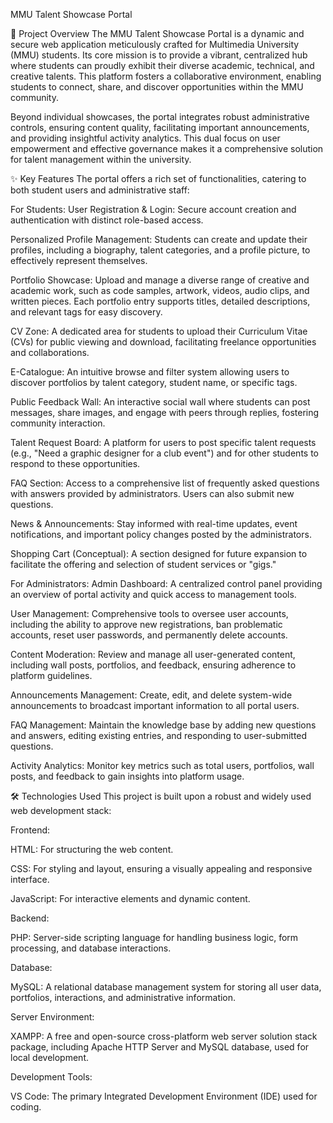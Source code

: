 MMU Talent Showcase Portal

🚀 Project Overview
The MMU Talent Showcase Portal is a dynamic and secure web application meticulously crafted for Multimedia University (MMU) students. Its core mission is to provide a vibrant, centralized hub where students can proudly exhibit their diverse academic, technical, and creative talents. This platform fosters a collaborative environment, enabling students to connect, share, and discover opportunities within the MMU community.

Beyond individual showcases, the portal integrates robust administrative controls, ensuring content quality, facilitating important announcements, and providing insightful activity analytics. This dual focus on user empowerment and effective governance makes it a comprehensive solution for talent management within the university.


✨ Key Features
The portal offers a rich set of functionalities, catering to both student users and administrative staff:


For Students:
User Registration & Login: Secure account creation and authentication with distinct role-based access.

Personalized Profile Management: Students can create and update their profiles, including a biography, talent categories, and a profile picture, to effectively represent themselves.

Portfolio Showcase: Upload and manage a diverse range of creative and academic work, such as code samples, artwork, videos, audio clips, and written pieces. Each portfolio entry supports titles, detailed descriptions, and relevant tags for easy discovery.

CV Zone: A dedicated area for students to upload their Curriculum Vitae (CVs) for public viewing and download, facilitating freelance opportunities and collaborations.

E-Catalogue: An intuitive browse and filter system allowing users to discover portfolios by talent category, student name, or specific tags.

Public Feedback Wall: An interactive social wall where students can post messages, share images, and engage with peers through replies, fostering community interaction.

Talent Request Board: A platform for users to post specific talent requests (e.g., "Need a graphic designer for a club event") and for other students to respond to these opportunities.

FAQ Section: Access to a comprehensive list of frequently asked questions with answers provided by administrators. Users can also submit new questions.

News & Announcements: Stay informed with real-time updates, event notifications, and important policy changes posted by the administrators.

Shopping Cart (Conceptual): A section designed for future expansion to facilitate the offering and selection of student services or "gigs."



For Administrators:
Admin Dashboard: A centralized control panel providing an overview of portal activity and quick access to management tools.

User Management: Comprehensive tools to oversee user accounts, including the ability to approve new registrations, ban problematic accounts, reset user passwords, and permanently delete accounts.

Content Moderation: Review and manage all user-generated content, including wall posts, portfolios, and feedback, ensuring adherence to platform guidelines.

Announcements Management: Create, edit, and delete system-wide announcements to broadcast important information to all portal users.

FAQ Management: Maintain the knowledge base by adding new questions and answers, editing existing entries, and responding to user-submitted questions.

Activity Analytics: Monitor key metrics such as total users, portfolios, wall posts, and feedback to gain insights into platform usage.



🛠️ Technologies Used
This project is built upon a robust and widely used web development stack:

Frontend:

HTML: For structuring the web content.

CSS: For styling and layout, ensuring a visually appealing and responsive interface.

JavaScript: For interactive elements and dynamic content.

Backend:

PHP: Server-side scripting language for handling business logic, form processing, and database interactions.

Database:

MySQL: A relational database management system for storing all user data, portfolios, interactions, and administrative information.

Server Environment:

XAMPP: A free and open-source cross-platform web server solution stack package, including Apache HTTP Server and MySQL database, used for local development.

Development Tools:

VS Code: The primary Integrated Development Environment (IDE) used for coding.
